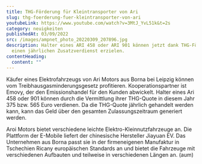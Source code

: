 ```yaml
---
title: THG-Förderung für Kleintransporter von Ari
slug: thg-foerderung-fuer-kleintransporter-von-ari
youtubeLink: https://www.youtube.com/watch?v=3MtJ_YvL51k&t=2s
category: neuigkeiten
publishedAt: 03/09/2022
src: /images/ampnet_photo_20220309_207896.jpg
description: Halter eines ARI 458 oder ARI 901 können jetzt dank THG-Förderung
  einen jährlichen Zusatzverdienst erzielen.
contentHeading:
  content: ""
---
```

Käufer eines Elektrofahrzeugs von Ari Motors aus Borna bei Leipzig können vom Treibhausgasminderungsgesetz profitieren. Kooperationspartner ist Emovy, der den Emissionshandel für den Kunden abwickelt. Halter eines Ari 458 oder 901 können durch die Vermittlung ihrer THG-Quote in diesem Jahr 375 bzw. 565 Euro verdienen. Da die THG-Quote jährlich gehandelt werden kann, kann das Geld über den gesamten Zulassungszeitraum generiert werden.

Aroi Motors bietet verschiedene leichte Elektro-Kleinnutzfahrzeuge an. Die Plattform der E-Mobile liefert der chinesische Hersteller Jiayuan EV. Das Unternehmen aus Borna passt sie in der firmeneigenen Manufaktur in Tschechien Ricany europäischen Standards an und bietet die Fahrzeuge mit verschiedenen Aufbauten und teilweise in verschiedenen Längen an. (aum)